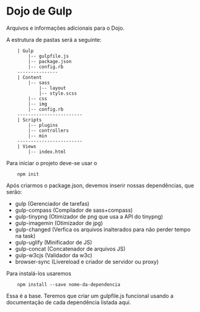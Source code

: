 # Dojo de Gulp #

Arquivos e informações adicionais para o Dojo.

A estrutura de pastas será a seguinte:

		| Gulp
			|-- gulpfile.js
			|-- package.json
			|-- config.rb
		---------------
		| Content
			|-- sass
				|-- layout
				|-- style.scss
			|-- css
			|-- img
			|-- config.rb
		------------------------
		| Scripts
			|-- plugins
			|-- controllers
			|-- min
		------------------------
		| Views
			|-- index.html

Para iniciar o projeto deve-se usar o
		
		npm init

Após criarmos o package.json, devemos inserir nossas dependências, que serão:

 - gulp (Gerenciador de tarefas)
 - gulp-compass (Compilador de sass+compass)
 - gulp-tinypng (Otimizador de png que usa a API do tinypng)
 - gulp-imagemin (Otimizador de jpg)
 - gulp-changed (Verfica os arquivos inalterados para não perder tempo na task)
 - gulp-uglify (Minificador de JS)
 - gulp-concat (Concatenador de arquivos JS)
 - gulp-w3cjs (Validador da w3c)
 - browser-sync (Livereload e criador de servidor ou proxy)

Para instalá-los usaremos 

		npm install --save nome-da-dependencia

Essa é a base. Teremos que criar um gulpfile.js funcional usando a documentação de cada dependência listada aqui.